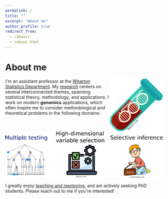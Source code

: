 ```yaml
---
permalink: /
title: ""
excerpt: "About me"
author_profile: true
redirect_from: 
  - /about/
  - /about.html
---
```


About me
======
<img src="/images/test-tube-icon.png" align="right">

I'm an assistant professor at the [Wharton Statistics Department](https://statistics.wharton.upenn.edu/). My [research](https://ekatsevi.github.io/research/) centers on several interconnected themes, spanning statistical theory, methodology, and applications. I work on modern 
**genomics** applications, which often inspire me to consider methodological and theoretical problems in the following domains: 

<p align="center">
  <img src="/images/research-snapshot-icons-2.png">
</p>

I greatly enjoy [teaching and mentoring](https://ekatsevi.github.io/mentoring/), and am actively seeking PhD students. Please reach out to me if you're interested! 
